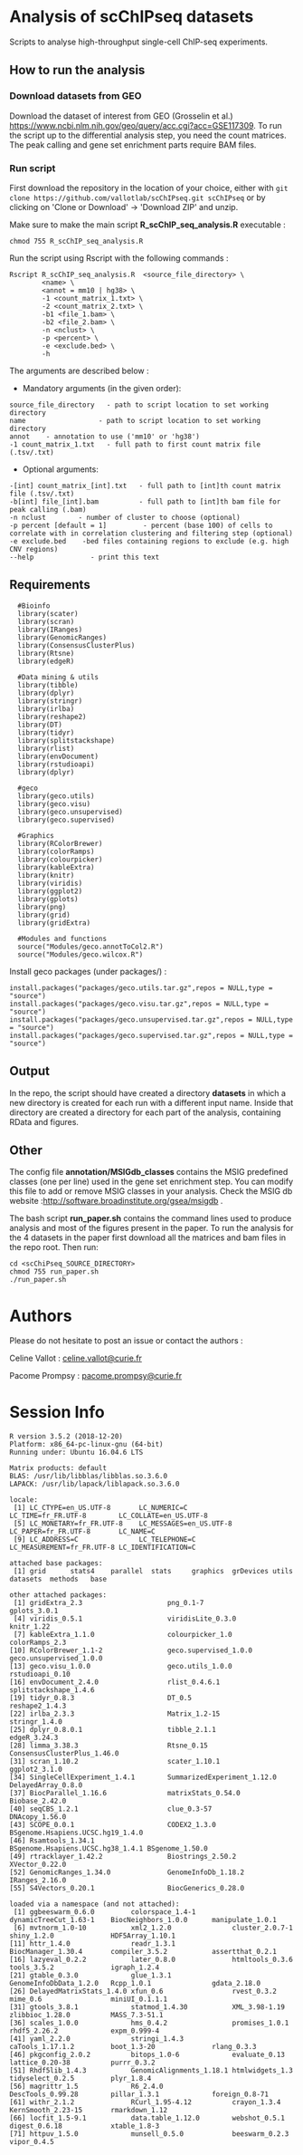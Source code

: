# Analysis of scChIPseq datasets

Scripts to analyse high-throughput single-cell ChIP-seq experiments.

## How to run the analysis 

### Download datasets from GEO

Download the dataset of interest from GEO (Grosselin et al.) https://www.ncbi.nlm.nih.gov/geo/query/acc.cgi?acc=GSE117309. To run the script up to the differential analysis step, you need the count matrices. The peak calling and gene set enrichment parts require BAM files. 

### Run script

First download the repository in the location of your choice, either with `git clone https://github.com/vallotlab/scChIPseq.git scChIPseq` or by clicking on 'Clone or Download' -> 'Download ZIP' and unzip.

Make sure to make the main script **R_scChIP_seq_analysis.R** executable :

```
chmod 755 R_scChIP_seq_analysis.R
```

Run the script using Rscript with the following commands :

```
Rscript R_scChIP_seq_analysis.R  <source_file_directory> \
        <name> \
        <annot = mm10 | hg38> \
        -1 <count_matrix_1.txt> \
        -2 <count_matrix_2.txt> \
        -b1 <file_1.bam> \
        -b2 <file_2.bam> \
        -n <nclust> \
        -p <percent> \
        -e <exclude.bed> \
        -h
```

The arguments are described below : 

* Mandatory arguments (in the given order):


```
source_file_directory   - path to script location to set working directory
name                  - path to script location to set working directory
annot    - annotation to use ('mm10' or 'hg38')
-1 count_matrix_1.txt   - full path to first count matrix file (.tsv/.txt)
```

* Optional arguments: 

```
-[int] count_matrix_[int].txt   - full path to [int]th count matrix file (.tsv/.txt)
-b[int] file_[int].bam          - full path to [int]th bam file for peak calling (.bam)
-n nclust        - number of cluster to choose (optional)
-p percent [default = 1]         - percent (base 100) of cells to correlate with in correlation clustering and filtering step (optional) 
-e exclude.bed    -bed files containing regions to exclude (e.g. high CNV regions)
--help              - print this text
```
## Requirements
```
  #Bioinfo
  library(scater)
  library(scran)
  library(IRanges)
  library(GenomicRanges)
  library(ConsensusClusterPlus)
  library(Rtsne)
  library(edgeR)
  
  #Data mining & utils
  library(tibble)
  library(dplyr)
  library(stringr)
  library(irlba)
  library(reshape2)
  library(DT)
  library(tidyr)
  library(splitstackshape)
  library(rlist)
  library(envDocument)
  library(rstudioapi)
  library(dplyr)
  
  #geco
  library(geco.utils)
  library(geco.visu)
  library(geco.unsupervised)
  library(geco.supervised)
  
  #Graphics
  library(RColorBrewer)
  library(colorRamps)
  library(colourpicker)
  library(kableExtra)
  library(knitr)
  library(viridis)
  library(ggplot2)
  library(gplots)
  library(png)
  library(grid)
  library(gridExtra)

  #Modules and functions
  source("Modules/geco.annotToCol2.R")
  source("Modules/geco.wilcox.R")
```

Install geco packages (under packages/) : 
```
install.packages("packages/geco.utils.tar.gz",repos = NULL,type = "source")
install.packages("packages/geco.visu.tar.gz",repos = NULL,type = "source")
install.packages("packages/geco.unsupervised.tar.gz",repos = NULL,type = "source")
install.packages("packages/geco.supervised.tar.gz",repos = NULL,type = "source")
```


## Output

In the repo, the script should have created a directory **datasets** in which a new directory is created for each run with a different input name. Inside that directory are created a directory for each part of the analysis, containing RData and figures.
  
## Other

The config file **annotation/MSIGdb_classes** contains the MSIG predefined classes (one per line) used in the gene set enrichment step. You can modify this file to add or remove MSIG classes in your analysis. Check the MSIG db website :http://software.broadinstitute.org/gsea/msigdb .

The bash script **run_paper.sh** contains the command lines used to produce analysis and most of the figures present in the paper. To run the analysis for the 4 datasets in the paper first download all the matrices and bam files in the repo root. Then run: 

```
cd <scChiPseq_SOURCE_DIRECTORY>
chmod 755 run_paper.sh
./run_paper.sh
```

# Authors
Please do not hesitate to post an issue or contact the authors :

Celine Vallot : celine.vallot@curie.fr

Pacome Prompsy : pacome.prompsy@curie.fr


# Session Info
```
R version 3.5.2 (2018-12-20)
Platform: x86_64-pc-linux-gnu (64-bit)
Running under: Ubuntu 16.04.6 LTS

Matrix products: default
BLAS: /usr/lib/libblas/libblas.so.3.6.0
LAPACK: /usr/lib/lapack/liblapack.so.3.6.0

locale:
 [1] LC_CTYPE=en_US.UTF-8       LC_NUMERIC=C               LC_TIME=fr_FR.UTF-8        LC_COLLATE=en_US.UTF-8    
 [5] LC_MONETARY=fr_FR.UTF-8    LC_MESSAGES=en_US.UTF-8    LC_PAPER=fr_FR.UTF-8       LC_NAME=C                 
 [9] LC_ADDRESS=C               LC_TELEPHONE=C             LC_MEASUREMENT=fr_FR.UTF-8 LC_IDENTIFICATION=C       

attached base packages:
 [1] grid      stats4    parallel  stats     graphics  grDevices utils     datasets  methods   base     

other attached packages:
 [1] gridExtra_2.3                     png_0.1-7                         gplots_3.0.1                     
 [4] viridis_0.5.1                     viridisLite_0.3.0                 knitr_1.22                       
 [7] kableExtra_1.1.0                  colourpicker_1.0                  colorRamps_2.3                   
[10] RColorBrewer_1.1-2                geco.supervised_1.0.0             geco.unsupervised_1.0.0          
[13] geco.visu_1.0.0                   geco.utils_1.0.0                  rstudioapi_0.10                  
[16] envDocument_2.4.0                 rlist_0.4.6.1                     splitstackshape_1.4.6            
[19] tidyr_0.8.3                       DT_0.5                            reshape2_1.4.3                   
[22] irlba_2.3.3                       Matrix_1.2-15                     stringr_1.4.0                    
[25] dplyr_0.8.0.1                     tibble_2.1.1                      edgeR_3.24.3                     
[28] limma_3.38.3                      Rtsne_0.15                        ConsensusClusterPlus_1.46.0      
[31] scran_1.10.2                      scater_1.10.1                     ggplot2_3.1.0                    
[34] SingleCellExperiment_1.4.1        SummarizedExperiment_1.12.0       DelayedArray_0.8.0               
[37] BiocParallel_1.16.6               matrixStats_0.54.0                Biobase_2.42.0                   
[40] seqCBS_1.2.1                      clue_0.3-57                       DNAcopy_1.56.0                   
[43] SCOPE_0.0.1                       CODEX2_1.3.0                      BSgenome.Hsapiens.UCSC.hg19_1.4.0
[46] Rsamtools_1.34.1                  BSgenome.Hsapiens.UCSC.hg38_1.4.1 BSgenome_1.50.0                  
[49] rtracklayer_1.42.2                Biostrings_2.50.2                 XVector_0.22.0                   
[52] GenomicRanges_1.34.0              GenomeInfoDb_1.18.2               IRanges_2.16.0                   
[55] S4Vectors_0.20.1                  BiocGenerics_0.28.0              

loaded via a namespace (and not attached):
 [1] ggbeeswarm_0.6.0         colorspace_1.4-1         dynamicTreeCut_1.63-1    BiocNeighbors_1.0.0      manipulate_1.0.1        
 [6] mvtnorm_1.0-10           xml2_1.2.0               cluster_2.0.7-1          shiny_1.2.0              HDF5Array_1.10.1        
[11] httr_1.4.0               readr_1.3.1              BiocManager_1.30.4       compiler_3.5.2           assertthat_0.2.1        
[16] lazyeval_0.2.2           later_0.8.0              htmltools_0.3.6          tools_3.5.2              igraph_1.2.4            
[21] gtable_0.3.0             glue_1.3.1               GenomeInfoDbData_1.2.0   Rcpp_1.0.1               gdata_2.18.0            
[26] DelayedMatrixStats_1.4.0 xfun_0.6                 rvest_0.3.2              mime_0.6                 miniUI_0.1.1.1          
[31] gtools_3.8.1             statmod_1.4.30           XML_3.98-1.19            zlibbioc_1.28.0          MASS_7.3-51.1           
[36] scales_1.0.0             hms_0.4.2                promises_1.0.1           rhdf5_2.26.2             expm_0.999-4            
[41] yaml_2.2.0               stringi_1.4.3            caTools_1.17.1.2         boot_1.3-20              rlang_0.3.3             
[46] pkgconfig_2.0.2          bitops_1.0-6             evaluate_0.13            lattice_0.20-38          purrr_0.3.2             
[51] Rhdf5lib_1.4.3           GenomicAlignments_1.18.1 htmlwidgets_1.3          tidyselect_0.2.5         plyr_1.8.4              
[56] magrittr_1.5             R6_2.4.0                 DescTools_0.99.28        pillar_1.3.1             foreign_0.8-71          
[61] withr_2.1.2              RCurl_1.95-4.12          crayon_1.3.4             KernSmooth_2.23-15       rmarkdown_1.12          
[66] locfit_1.5-9.1           data.table_1.12.0        webshot_0.5.1            digest_0.6.18            xtable_1.8-3            
[71] httpuv_1.5.0             munsell_0.5.0            beeswarm_0.2.3           vipor_0.4.5
```
